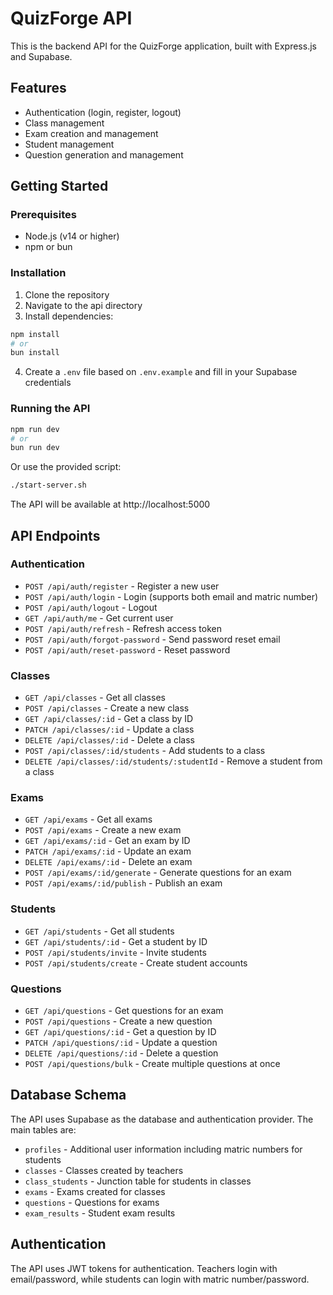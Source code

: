 # QuizForge API

This is the backend API for the QuizForge application, built with Express.js and Supabase.

## Features

- Authentication (login, register, logout)
- Class management
- Exam creation and management
- Student management
- Question generation and management

## Getting Started

### Prerequisites

- Node.js (v14 or higher)
- npm or bun

### Installation

1. Clone the repository
2. Navigate to the api directory
3. Install dependencies:

```bash
npm install
# or
bun install
```

4. Create a `.env` file based on `.env.example` and fill in your Supabase credentials

### Running the API

```bash
npm run dev
# or
bun run dev
```

Or use the provided script:

```bash
./start-server.sh
```

The API will be available at http://localhost:5000

## API Endpoints

### Authentication

- `POST /api/auth/register` - Register a new user
- `POST /api/auth/login` - Login (supports both email and matric number)
- `POST /api/auth/logout` - Logout
- `GET /api/auth/me` - Get current user
- `POST /api/auth/refresh` - Refresh access token
- `POST /api/auth/forgot-password` - Send password reset email
- `POST /api/auth/reset-password` - Reset password

### Classes

- `GET /api/classes` - Get all classes
- `POST /api/classes` - Create a new class
- `GET /api/classes/:id` - Get a class by ID
- `PATCH /api/classes/:id` - Update a class
- `DELETE /api/classes/:id` - Delete a class
- `POST /api/classes/:id/students` - Add students to a class
- `DELETE /api/classes/:id/students/:studentId` - Remove a student from a class

### Exams

- `GET /api/exams` - Get all exams
- `POST /api/exams` - Create a new exam
- `GET /api/exams/:id` - Get an exam by ID
- `PATCH /api/exams/:id` - Update an exam
- `DELETE /api/exams/:id` - Delete an exam
- `POST /api/exams/:id/generate` - Generate questions for an exam
- `POST /api/exams/:id/publish` - Publish an exam

### Students

- `GET /api/students` - Get all students
- `GET /api/students/:id` - Get a student by ID
- `POST /api/students/invite` - Invite students
- `POST /api/students/create` - Create student accounts

### Questions

- `GET /api/questions` - Get questions for an exam
- `POST /api/questions` - Create a new question
- `GET /api/questions/:id` - Get a question by ID
- `PATCH /api/questions/:id` - Update a question
- `DELETE /api/questions/:id` - Delete a question
- `POST /api/questions/bulk` - Create multiple questions at once

## Database Schema

The API uses Supabase as the database and authentication provider. The main tables are:

- `profiles` - Additional user information including matric numbers for students
- `classes` - Classes created by teachers
- `class_students` - Junction table for students in classes
- `exams` - Exams created for classes
- `questions` - Questions for exams
- `exam_results` - Student exam results

## Authentication

The API uses JWT tokens for authentication. Teachers login with email/password, while students can login with matric number/password.
